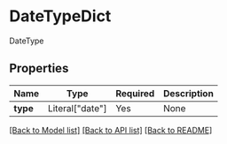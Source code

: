 # DateTypeDict

DateType

## Properties
| Name | Type | Required | Description |
| ------------ | ------------- | ------------- | ------------- |
**type** | Literal["date"] | Yes | None |


[[Back to Model list]](../../README.md#models-v1-link) [[Back to API list]](../../README.md#documentation-for-api-endpoints) [[Back to README]](../../README.md)
